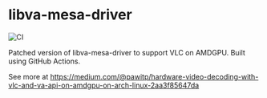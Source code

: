 # libva-mesa-driver

![CI](https://github.com/pawitp/libva-mesa-driver-vlc/workflows/CI/badge.svg?event=push)

Patched version of libva-mesa-driver to support VLC on AMDGPU. Built using GitHub Actions.

See more at https://medium.com/@pawitp/hardware-video-decoding-with-vlc-and-va-api-on-amdgpu-on-arch-linux-2aa3f85647da
